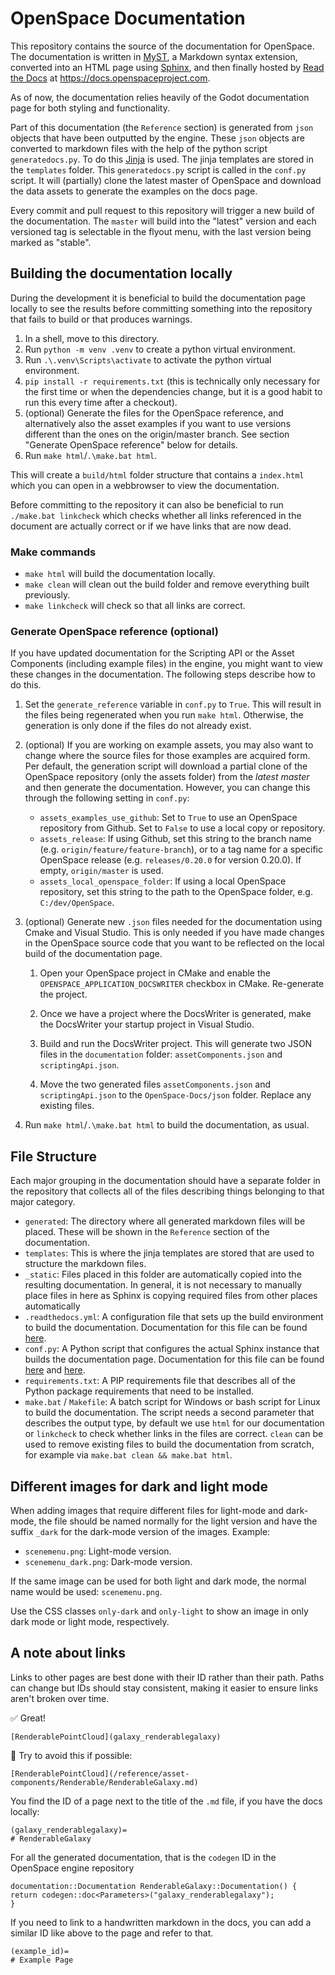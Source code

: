 # OpenSpace Documentation

This repository contains the source of the documentation for OpenSpace. The documentation is written in [MyST](https://myst-parser.readthedocs.io/en/latest/index.html), a Markdown syntax extension, converted into an HTML page using [Sphinx](https://www.sphinx-doc.org/en/master/), and then finally hosted by [Read the Docs](https://about.readthedocs.com/?ref=readthedocs.com) at https://docs.openspaceproject.com.

As of now, the documentation relies heavily of the Godot documentation page for both styling and functionality.

Part of this documentation (the `Reference` section) is generated from `json` objects that have been outputted by the engine. These `json` objects are converted to markdown files with the help of the python script `generatedocs.py`. To do this [Jinja](https://jinja.palletsprojects.com/en/3.1.x/) is used. The jinja templates are stored in the `templates` folder. This `generatedocs.py` script is called in the `conf.py` script. It will (partially) clone the latest master of OpenSpace and download the data assets to generate the examples on the docs page.

Every commit and pull request to this repository will trigger a new build of the documentation. The `master` will build into the "latest" version and each versioned tag is selectable in the flyout menu, with the last version being marked as "stable".

## Building the documentation locally

During the development it is beneficial to build the documentation page locally to see the results before committing something into the repository that fails to build or that produces warnings.

1. In a shell, move to this directory.
2. Run `python -m venv .venv` to create a python virtual environment.
3. Run `.\.venv\Scripts\activate` to activate the python virtual environment.
4. `pip install -r requirements.txt` (this is technically only necessary for the first time or when the dependencies change, but it is a good habit to run this every time after a checkout).
5. (optional) Generate the files for the OpenSpace reference, and alternatively also the asset examples if you want to use versions different than the ones on the origin/master branch. See section "Generate OpenSpace reference" below for details.
6. Run `make html`/`.\make.bat html`.

This will create a `build/html` folder structure that contains a `index.html` which you can open in a webbrowser to view the documentation.

Before committing to the repository it can also be beneficial to run `./make.bat linkcheck` which checks whether all links referenced in the document are actually correct or if we have links that are now dead.

### Make commands

- `make html` will build the documentation locally.
- `make clean` will clean out the build folder and remove everything built previously.
- `make linkcheck` will check so that all links are correct.

### Generate OpenSpace reference (optional)

If you have updated documentation for the Scripting API or the Asset Components (including example files) in the engine, you might want to view these changes in the documentation. The following steps describe how to do this.

1. Set the `generate_reference` variable in `conf.py` to `True`. This will result in the files being regenerated when you run `make html`. Otherwise, the generation is only done if the files do not already exist.

2. (optional) If you are working on example assets, you may also want to change where the source files for those examples are acquired form. Per default, the generation script will download a partial clone of the OpenSpace repository (only the assets folder) from the _latest master_ and then generate the documentation. However, you can change this through the following setting in `conf.py`:

   - `assets_examples_use_github`: Set to `True` to use an OpenSpace repository from Github. Set to `False` to use a local copy or repository.
   - `assets_release`: If using Github, set this string to the branch name (e.g. `origin/feature/feature-branch`), or to a tag name for a specific OpenSpace release (e.g. `releases/0.20.0` for version 0.20.0). If empty, `origin/master` is used.
   - `assets_local_openspace_folder`: If using a local OpenSpace repository, set this string to the path to the OpenSpace folder, e.g. `C:/dev/OpenSpace`.

3. (optional) Generate new `.json` files needed for the documentation using Cmake and Visual Studio. This is only needed if you have made changes in the OpenSpace source code that you want to be reflected on the local build of the documentation page.

   1. Open your OpenSpace project in CMake and enable the `OPENSPACE_APPLICATION_DOCSWRITER` checkbox in CMake. Re-generate the project.

   2. Once we have a project where the DocsWriter is generated, make the DocsWriter your startup project in Visual Studio.

   3. Build and run the DocsWriter project. This will generate two JSON files in the `documentation` folder: `assetComponents.json` and `scriptingApi.json`.

   4. Move the two generated files `assetComponents.json` and `scriptingApi.json` to the `OpenSpace-Docs/json` folder. Replace any existing files.

4. Run `make html`/`.\make.bat html` to build the documentation, as usual.

## File Structure

Each major grouping in the documentation should have a separate folder in the repository that collects all of the files describing things belonging to that major category.

- `generated`: The directory where all generated markdown files will be placed. These will be shown in the `Reference` section of the documentation.
- `templates`: This is where the jinja templates are stored that are used to structure the markdown files.
- `_static`: Files placed in this folder are automatically copied into the resulting documentation. In general, it is not necessary to manually place files in here as Sphinx is copying required files from other places automatically
- `.readthedocs.yml`: A configuration file that sets up the build environment to build the documentation. Documentation for this file can be found [here](https://docs.readthedocs.io/en/stable/config-file/v2.html).
- `conf.py`: A Python script that configures the actual Sphinx instance that builds the documentation page. Documentation for this file can be found [here](https://www.sphinx-doc.org/en/master/usage/configuration.html) and [here](https://sphinx-rtd-theme.readthedocs.io/en/stable/configuring.html).
- `requirements.txt`: A PIP requirements file that describes all of the Python package requirements that need to be installed.
- `make.bat` / `Makefile`: A batch script for Windows or bash script for Linux to build the documentation. The script needs a second parameter that describes the output type, by default we use `html` for our documentation or `linkcheck` to check whether links in the files are correct. `clean` can be used to remove existing files to build the documentation from scratch, for example via `make.bat clean && make.bat html`.

## Different images for dark and light mode

When adding images that require different files for light-mode and dark-mode, the file should be named normally for the light version and have the suffix `_dark` for the dark-mode version of the images. Example:

- `scenemenu.png`: Light-mode version.
- `scenemenu_dark.png`: Dark-mode version.

If the same image can be used for both light and dark mode, the normal name would be used: `scenemenu.png`.

Use the CSS classes `only-dark` and `only-light` to show an image in only dark mode or light mode, respectively.

## A note about links

Links to other pages are best done with their ID rather than their path. Paths can change but IDs should stay consistent, making it easier to ensure links aren't broken over time.

✅ Great!
```md:
[RenderablePointCloud](galaxy_renderablegalaxy)
```

🙅 Try to avoid this if possible:
```md:
[RenderablePointCloud](/reference/asset-components/Renderable/RenderableGalaxy.md)
```

You find the ID of a page next to the title of the `.md` file, if you have the docs locally:
```md:
(galaxy_renderablegalaxy)=
# RenderableGalaxy
```

For all the generated documentation, that is the `codegen` ID in the OpenSpace engine repository
```cpp:
documentation::Documentation RenderableGalaxy::Documentation() {
return codegen::doc<Parameters>("galaxy_renderablegalaxy");
}
```

If you need to link to a handwritten markdown in the docs, you can add a similar ID like above to the page and refer to that.
```md:
(example_id)=
# Example Page
```
